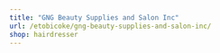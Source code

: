 ```yaml
---
title: "GNG Beauty Supplies and Salon Inc"
url: /etobicoke/gng-beauty-supplies-and-salon-inc/
shop: hairdresser
---
```

